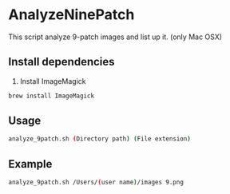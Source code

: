 AnalyzeNinePatch
================

This script analyze 9-patch images and list up it. (only Mac OSX)

<h2>Install dependencies</h2>

1. Install ImageMagick

```bash
brew install ImageMagick
```

<h2>Usage</h2>

```bash
analyze_9patch.sh (Directory path) (File extension)
```

<h2>Example</h2>

```bash
analyze_9patch.sh /Users/(user name)/images 9.png
```

